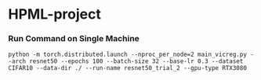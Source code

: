 # HPML-project

### Run Command on Single Machine
```
python -m torch.distributed.launch --nproc_per_node=2 main_vicreg.py --arch resnet50 --epochs 100 --batch-size 32 --base-lr 0.3 --dataset CIFAR10 --data-dir ./ --run-name resnet50_trial_2 --gpu-type RTX3080
```
